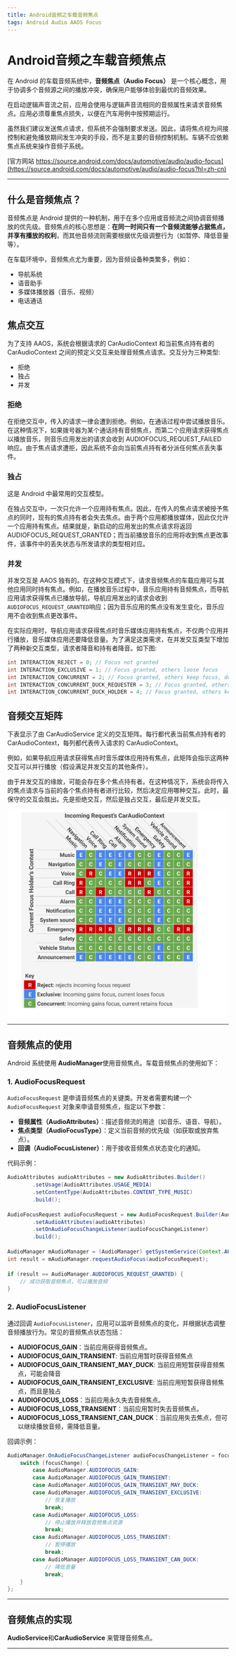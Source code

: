 ```yaml
---
title: Android音频之车载音频焦点
tags: Android Audio AAOS Focus
---
```


# Android音频之车载音频焦点

在 Android 的车载音频系统中，**音频焦点（Audio Focus）** 是一个核心概念，用于协调多个音频源之间的播放冲突，确保用户能够体验到最优的音频效果。

在启动逻辑声音流之前，应用会使用与逻辑声音流相同的音频属性来请求音频焦点。应用必须尊重焦点损失，以便在汽车用例中按预期运行。

虽然我们建议发送焦点请求，但系统不会强制要求发送。因此，请将焦点视为间接控制和避免播放期间发生冲突的手段，而不是主要的音频控制机制。车辆不应依赖焦点系统来操作音频子系统。

[官方网站 https://source.android.com/docs/automotive/audio/audio-focus](https://source.android.com/docs/automotive/audio/audio-focus?hl=zh-cn)

---

## 什么是音频焦点？

音频焦点是 Android 提供的一种机制，用于在多个应用或音频流之间协调音频播放的优先级。音频焦点的核心思想是：**在同一时间只有一个音频流能够占据焦点，并享有播放的权利**，而其他音频流则需要根据优先级调整行为（如暂停、降低音量等）。

在车载环境中，音频焦点尤为重要，因为音频设备种类繁多，例如：
- 导航系统
- 语音助手
- 多媒体播放器（音乐、视频）
- 电话通话

## 焦点交互

为了支持 AAOS，系统会根据请求的 CarAudioContext 和当前焦点持有者的 CarAudioContext 之间的预定义交互来处理音频焦点请求。交互分为三种类型:

* 拒绝
* 独占
* 并发

### 拒绝

在拒绝交互中，传入的请求一律会遭到拒绝。例如，在通话过程中尝试播放音乐。在这种情况下，如果拨号器为某个通话持有音频焦点，而第二个应用请求获得焦点以播放音乐，则音乐应用发出的请求会收到 AUDIOFOCUS_REQUEST_FAILED 响应。由于焦点请求遭拒，因此系统不会向当前焦点持有者分派任何焦点丢失事件。

### 独占

这是 Android 中最常用的交互模型。

在独占交互中，一次只允许一个应用持有焦点。因此，在传入的焦点请求被授予焦点的同时，现有的焦点持有者会失去焦点。由于两个应用都播放媒体，因此仅允许一个应用持有焦点。结果就是，新启动的应用发出的焦点请求将返回 AUDIOFOCUS_REQUEST_GRANTED；而当前播放音乐的应用将收到焦点更改事件，该事件中的丢失状态与所发请求的类型相对应。

### 并发

并发交互是 AAOS 独有的。在这种交互模式下，请求音频焦点的车载应用可与其他应用同时持有焦点。例如，在播放音乐过程中，音乐应用持有音频焦点，而导航应用请求获得焦点已播放导航，导航应用发出的请求会收到`AUDIOFOCUS_REQUEST_GRANTED`响应；因为音乐应用的焦点没有发生变化，音乐应用不会收到焦点更改事件。

在实际应用时，导航应用请求获得焦点时音乐媒体应用持有焦点，不仅两个应用并行播放，音乐媒体应用还要降低音量。为了满足这类需求，在并发交互类型下增加了两种新交互类型，请求者降音和持有者降音。如下图:

```java
int INTERACTION_REJECT = 0; // Focus not granted
int INTERACTION_EXCLUSIVE = 1; // Focus granted, others loose focus
int INTERACTION_CONCURRENT = 2; // Focus granted, others keep focus, do not duck any volume
int INTERACTION_CONCURRENT_DUCK_REQUESTER = 3; // Focus granted, others keep focus, requester duck volume
int INTERACTION_CONCURRENT_DUCK_HOLDER = 4; // Focus granted, others keep focus, holder duck volume
```


## 音频交互矩阵

下表显示了由 CarAudioService 定义的交互矩阵。每行都代表当前焦点持有者的 CarAudioContext，每列都代表传入请求的 CarAudioContext。

例如，如果导航应用请求获得焦点时音乐媒体应用持有焦点，此矩阵会指示这两种交互可以并行播放（假设满足并发交互的其他条件）。

由于并发交互的缘故，可能会存在多个焦点持有者。在这种情况下，系统会将传入的焦点请求与当前的各个焦点持有者进行比较，然后决定应用哪种交互。此时，最保守的交互会胜出。先是拒绝交互，然后是独占交互，最后是并发交互。

![交互矩阵](/assets/images/android-audio-focus-1.png)

---

## 音频焦点的使用

Android 系统使用 **AudioManager**使用音频焦点。车载音频焦点的使用如下：

### 1. **AudioFocusRequest**
`AudioFocusRequest` 是申请音频焦点的关键类。开发者需要构建一个 `AudioFocusRequest` 对象来申请音频焦点，指定以下参数：
- **音频属性（AudioAttributes）**：描述音频流的用途（如音乐、语音、导航）。
- **焦点类型（AudioFocusType）**：定义当前音频的优先级（如获取或放弃焦点）。
- **回调（AudioFocusListener）**：用于接收音频焦点状态变化的通知。

代码示例：
```java
AudioAttributes audioAttributes = new AudioAttributes.Builder()
        .setUsage(AudioAttributes.USAGE_MEDIA)
        .setContentType(AudioAttributes.CONTENT_TYPE_MUSIC)
        .build();

AudioFocusRequest audioFocusRequest = new AudioFocusRequest.Builder(AudioManager.AUDIOFOCUS_GAIN)
        .setAudioAttributes(audioAttributes)
        .setOnAudioFocusChangeListener(audioFocusChangeListener)
        .build();

AudioManager mAudioManager = (AudioManager) getSystemService(Context.AUDIO_SERVICE);
int result = mAudioManager.requestAudioFocus(audioFocusRequest);

if (result == AudioManager.AUDIOFOCUS_REQUEST_GRANTED) {
    // 成功获取音频焦点，可以播放音频
}
```

### 2. **AudioFocusListener**
通过回调 `AudioFocusListener`，应用可以监听音频焦点的变化，并根据状态调整音频播放行为。常见的音频焦点状态包括：
- **AUDIOFOCUS_GAIN**：当前应用获得音频焦点。
- **AUDIOFOCUS_GAIN_TRANSIENT**: 当前应用暂时获得音频焦点
- **AUDIOFOCUS_GAIN_TRANSIENT_MAY_DUCK**: 当前应用短暂获得音频焦点，可能会降音
- **AUDIOFOCUS_GAIN_TRANSIENT_EXCLUSIVE**: 当前应用短暂获得音频焦点，而且是独占
- **AUDIOFOCUS_LOSS**：当前应用永久失去音频焦点。
- **AUDIOFOCUS_LOSS_TRANSIENT**：当前应用暂时失去音频焦点。
- **AUDIOFOCUS_LOSS_TRANSIENT_CAN_DUCK**：当前应用失去焦点，但可以继续播放音频，需降低音量。

回调示例：
```java
AudioManager.OnAudioFocusChangeListener audioFocusChangeListener = focusChange -> {
    switch (focusChange) {
        case AudioManager.AUDIOFOCUS_GAIN:
        case AudioManager.AUDIOFOCUS_GAIN_TRANSIENT:
        case AudioManager.AUDIOFOCUS_GAIN_TRANSIENT_MAY_DUCK:
        case AudioManager.AUDIOFOCUS_GAIN_TRANSIENT_EXCLUSIVE:
            // 恢复播放
            break;
        case AudioManager.AUDIOFOCUS_LOSS:
            // 停止播放并释放音频焦点资源
            break;
        case AudioManager.AUDIOFOCUS_LOSS_TRANSIENT:
            // 暂停播放
            break;
        case AudioManager.AUDIOFOCUS_LOSS_TRANSIENT_CAN_DUCK:
            // 降低音量
            break;
    }
};
```

---

## 音频焦点的实现

 **AudioService**和**CarAudioService** 来管理音频焦点。

---
